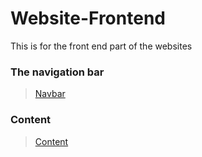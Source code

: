 # Website-Frontend
This is for the front end part of the websites

### The navigation bar
>[Navbar]()

### Content
>[Content](https://github.com/shreyash00007/Website-Frontend/tree/main/Contents)
